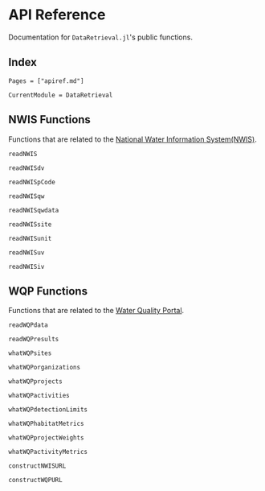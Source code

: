 # API Reference

Documentation for `DataRetrieval.jl`'s public functions.


## Index

```@index
Pages = ["apiref.md"]
```

```@meta
CurrentModule = DataRetrieval
```

## NWIS Functions
Functions that are related to the
[National Water Information System(NWIS)](https://waterdata.usgs.gov/nwis).

```@docs
readNWIS
```

```@docs
readNWISdv
```

```@docs
readNWISpCode
```

```@docs
readNWISqw
```

```@docs
readNWISqwdata
```

```@docs
readNWISsite
```

```@docs
readNWISunit
```

```@docs
readNWISuv
```

```@docs
readNWISiv
```

## WQP Functions
Functions that are related to the
[Water Quality Portal](https://waterqualitydata.us/).

```@docs
readWQPdata
```

```@docs
readWQPresults
```

```@docs
whatWQPsites
```

```@docs
whatWQPorganizations
```

```@docs
whatWQPprojects
```

```@docs
whatWQPactivities
```

```@docs
whatWQPdetectionLimits
```

```@docs
whatWQPhabitatMetrics
```

```@docs
whatWQPprojectWeights
```

```@docs
whatWQPactivityMetrics
```

```@docs
constructNWISURL
```

```@docs
constructWQPURL
```
